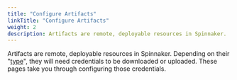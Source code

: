 ```yaml
---
title: "Configure Artifacts"
linkTitle: "Configure Artifacts"
weight: 2
description: Artifacts are remote, deployable resources in Spinnaker.
---
```


Artifacts are remote, deployable resources in Spinnaker. Depending on
their "[type](/docs/reference/artifacts)", they will need credentials to be
downloaded or uploaded. These pages take you through configuring those
credentials.
